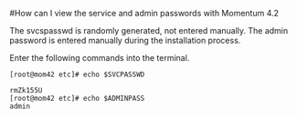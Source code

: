 #How can I view the service and admin passwords with Momentum 4.2

The svcspasswd is randomly generated, not entered manually.
The admin password is entered manually during the installation process. 

Enter the following commands into the terminal.

```
[root@mom42 etc]# echo $SVCPASSWD

rmZk155U
[root@mom42 etc]# echo $ADMINPASS
admin
```